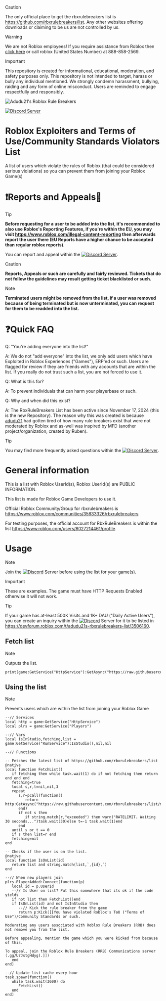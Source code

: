 > [!CAUTION]
> The only official place to get the rbxrulebreakers list is https://github.com/rbxrulebreakers/list. Any other websites offering downloads or claiming to be us are not controlled by us.

> [!WARNING]
> We are not Roblox employees! If you require assistance from Roblox then [click here](https://www.roblox.com/support) or call roblox (United States Number) at 888-858-2569.

> [!IMPORTANT]
> This repository is created for informational, educational, moderation, and safety purposes only. This repository is not intended to target, harass or bully any individual mentioned. We strongly condemn harassment, bullying, raiding and any form of online misconduct. Users are reminded to engage respectfully and responsibly.

![Adudu21's Roblox Rule Breakers](https://github.com/user-attachments/assets/076a06b6-0c77-448b-bea2-286d24ea2dc5)

[![Discord Server][shield-discord-server]][discord-invite]

# Roblox Exploiters and Terms of Use/Community Standards Violators List 
A list of users which violate the rules of Roblox (that could be considered serious violations) so you can prevent them from joining your Roblox Game(s)

# ❗Reports and Appeals📄
> [!TIP]
> **Before requesting for a user to be added into the list, it's recommended to also use Roblox's Reporting Features, if you're within the EU, you may visit https://www.roblox.com/illegal-content-reporting then afterwards report the user there (EU Reports have a higher chance to be accepted than regular roblox reports).**

You can report and appeal within the [![Discord Server][shield-discord-server]][discord-invite].

> [!CAUTION]
> **Reports, Appeals or such are carefully and fairly reviewed. Tickets that do not follow the guidelines may result getting ticket blacklisted or such.**

> [!NOTE]
> **Terminated users might be removed from the list, if a user was removed because of being terminated but is now unterminated, you can request for them to be readded into the list.**

# ❓Quick FAQ
Q: "You're adding everyone into the list!"

A: We do not "add everyone" into the list, we only add users which have Exploited in Roblox Experiences ("Games"), ERP'ed or such. Users are flagged for review if they are friends with any accounts that are within the list. If you really do not trust such a list, you are not forced to use it.

Q: What is this for?

A: To prevent individuals that can harm your playerbase or such.

Q: Why and when did this exist?

A: The RbxRuleBreakers List has been active since November 17, 2024 (this is the new Repository). The reason why this was created is because [adudu21](https://www.roblox.com/users/684075566/profile) had gotten tired of how many rule breakers exist that were not moderated by Roblox and as-well was inspired by MFD (another project/organization, created by Ruben).

> [!TIP]
> You may find more frequently asked questions within the [![Discord Server][shield-discord-server]][discord-invite].

# General information
This is a list with Roblox UserId(s), Roblox UserId(s) are PUBLIC INFORMATION.

This list is made for Roblox Game Developers to use it.

Official Roblox Community/Group for rbxrulebreakers is https://www.roblox.com/communities/35633326/rbxrulebreakers

For testing purposes, the official account for RbxRuleBreakers is within the list https://www.roblox.com/users/8027214461/profile.

# Usage
> [!NOTE]
Join the [![Discord][shield-discord-server]][discord-invite] Server before using the list for your game(s).

> [!IMPORTANT]
> These are examples. The game must have HTTP Requests Enabled otherwise it will not work.

> [!Tip]
> If your game has at-least 500K Visits and 1K+ DAU ("Daily Active Users"), you can create an inquiry within the [![Discord][shield-discord-server]][discord-invite] Server for it to be listed in https://devforum.roblox.com/t/adudu21s-rbxrulebreakers-list/3506160. 
## Fetch list
> [!NOTE]
> Outputs the list.
```luau
print(game:GetService("HttpService"):GetAsync("https://raw.githubusercontent.com/rbxrulebreakers/list/main/users"))
```
## Using the list
> [!NOTE]
> Prevents users which are within the list from joining your Roblox Game
```luau
--// Services
local http = game:GetService("HttpService")
local plrs = game:GetService("Players")

--// Vars
local IsInStudio,fetching,list = game:GetService("RunService"):IsStudio(),nil,nil

--// Functions

-- Fetches the latest list of https://github.com/rbxrulebreakers/list
@native
local function FetchList()
   if fetching then while task.wait(1) do if not fetching then return end end end
   fetching=true
   local s,r,t=nil,nil,3
   repeat
      s,r=pcall(function()
         return http:GetAsync("https://raw.githubusercontent.com/rbxrulebreakers/list/main/users",true)
      end)
      if not s then
         if string.match(r,"exceeded") then warn("RATELIMIT. Waiting 30 seconds...")task.wait(30)else t=-1 task.wait(1)end
      end
   until s or t == 0
   if s then list=r end
   fetching=nil
end

-- Checks if the user is on the list.
@native
local function IsOnList(id)
   return list and string.match(list,`,{id},`)
end

--// When new players join
plrs.PlayerAdded:Connect(function(p)
   local id = p.UserId
   --// Is User on list? Put this somewhere that its ok if the code yields
   if not list then FetchList()end
   if IsOnList(id) and not IsInStudio then
      --// Kick the rule breaker from the game
      return p:Kick([[You have violated Roblox's ToU ("Terms of Use")/Community Standards or such.

Moderating any users associated with Roblox Rule Breakers (RRB) does not remove you from the list.

Before appealing, mention the game which you were kicked from because of this.

To appeal, join the Roblox Rule Breakers (RRB) Communications server (.gg/U7JstgHdyg).]])
   end
end)

--// Update list cache every hour
task.spawn(function()
   while task.wait(3600) do
      FetchList()
   end
end)
```
[shield-discord-server]: https://img.shields.io/discord/1335018287209123890?logo=discord&logoColor=white&label=discord&color=000000
[discord-invite]: https://discord.gg/U7JstgHdyg